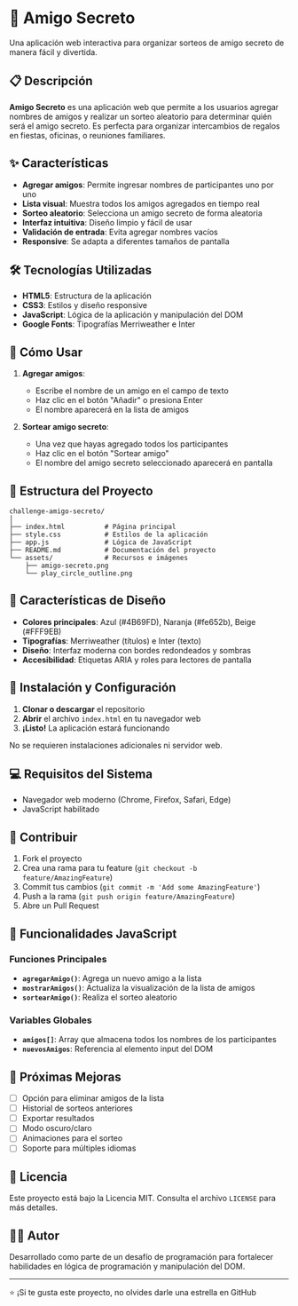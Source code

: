 # 🎁 Amigo Secreto

Una aplicación web interactiva para organizar sorteos de amigo secreto de manera fácil y divertida.

## 📋 Descripción

**Amigo Secreto** es una aplicación web que permite a los usuarios agregar nombres de amigos y realizar un sorteo aleatorio para determinar quién será el amigo secreto. Es perfecta para organizar intercambios de regalos en fiestas, oficinas, o reuniones familiares.

## ✨ Características

- **Agregar amigos**: Permite ingresar nombres de participantes uno por uno
- **Lista visual**: Muestra todos los amigos agregados en tiempo real
- **Sorteo aleatorio**: Selecciona un amigo secreto de forma aleatoria
- **Interfaz intuitiva**: Diseño limpio y fácil de usar
- **Validación de entrada**: Evita agregar nombres vacíos
- **Responsive**: Se adapta a diferentes tamaños de pantalla

## 🛠️ Tecnologías Utilizadas

- **HTML5**: Estructura de la aplicación
- **CSS3**: Estilos y diseño responsive
- **JavaScript**: Lógica de la aplicación y manipulación del DOM
- **Google Fonts**: Tipografías Merriweather e Inter

## 🚀 Cómo Usar

1. **Agregar amigos**:
   - Escribe el nombre de un amigo en el campo de texto
   - Haz clic en el botón "Añadir" o presiona Enter
   - El nombre aparecerá en la lista de amigos

2. **Sortear amigo secreto**:
   - Una vez que hayas agregado todos los participantes
   - Haz clic en el botón "Sortear amigo"
   - El nombre del amigo secreto seleccionado aparecerá en pantalla

## 📁 Estructura del Proyecto

```text
challenge-amigo-secreto/
│
├── index.html          # Página principal
├── style.css           # Estilos de la aplicación
├── app.js              # Lógica de JavaScript
├── README.md           # Documentación del proyecto
└── assets/             # Recursos e imágenes
    ├── amigo-secreto.png
    └── play_circle_outline.png
```

## 🎨 Características de Diseño

- **Colores principales**: Azul (#4B69FD), Naranja (#fe652b), Beige (#FFF9EB)
- **Tipografías**: Merriweather (títulos) e Inter (texto)
- **Diseño**: Interfaz moderna con bordes redondeados y sombras
- **Accesibilidad**: Etiquetas ARIA y roles para lectores de pantalla

## 🔧 Instalación y Configuración

1. **Clonar o descargar** el repositorio
2. **Abrir** el archivo `index.html` en tu navegador web
3. **¡Listo!** La aplicación estará funcionando

No se requieren instalaciones adicionales ni servidor web.

## 💻 Requisitos del Sistema

- Navegador web moderno (Chrome, Firefox, Safari, Edge)
- JavaScript habilitado

## 🤝 Contribuir

1. Fork el proyecto
2. Crea una rama para tu feature (`git checkout -b feature/AmazingFeature`)
3. Commit tus cambios (`git commit -m 'Add some AmazingFeature'`)
4. Push a la rama (`git push origin feature/AmazingFeature`)
5. Abre un Pull Request

## 📝 Funcionalidades JavaScript

### Funciones Principales

- **`agregarAmigo()`**: Agrega un nuevo amigo a la lista
- **`mostrarAmigos()`**: Actualiza la visualización de la lista de amigos
- **`sortearAmigo()`**: Realiza el sorteo aleatorio

### Variables Globales

- **`amigos[]`**: Array que almacena todos los nombres de los participantes
- **`nuevosAmigos`**: Referencia al elemento input del DOM

## 🎯 Próximas Mejoras

- [ ] Opción para eliminar amigos de la lista
- [ ] Historial de sorteos anteriores
- [ ] Exportar resultados
- [ ] Modo oscuro/claro
- [ ] Animaciones para el sorteo
- [ ] Soporte para múltiples idiomas

## 📄 Licencia

Este proyecto está bajo la Licencia MIT. Consulta el archivo `LICENSE` para más detalles.

## 👨‍💻 Autor

Desarrollado como parte de un desafío de programación para fortalecer habilidades en lógica de programación y manipulación del DOM.

---

⭐ ¡Si te gusta este proyecto, no olvides darle una estrella en GitHub
